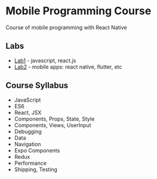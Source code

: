 # Mobile Programming Course

Course of mobile programming with React Native

## Labs

- [Lab1](lab1) - javascript, react.js
- [Lab2](lab2) - mobile apps: react native, flutter, etc

## Course Syllabus

- JavaScript
- ES6
- React, JSX
- Components, Props, State, Style
- Components, Views, UserInput
- Debugging
- Data
- Navigation
- Expo Components
- Redux
- Performance
- Shipping, Testing

